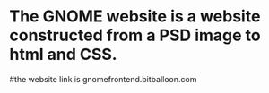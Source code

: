 # The GNOME website is a website constructed from a PSD image to html and CSS.

#the website link is gnomefrontend.bitballoon.com
